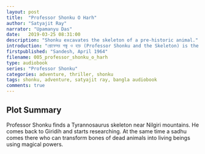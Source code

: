 ```yaml
---
layout: post
title:  "Professor Shonku O Harh"
author: "Satyajit Ray"
narrator: "Upamanyu Das"
date:   2019-03-25 08:31:00
description: "Shonku excavates the skeleton of a pre-historic animal."
introduction: "প্রোফেসর শঙ্কু ও হাড় (Professor Shonku and the Skeleton) is the third story of Professor Shonku series by Satyajit Ray. The story follows Professor Trilokeshwar Shonku, a scientist and inventor, who travels to the Nilgiri mountains to excavate the skleton of a pre-historic animal. He gets tangled with a mystic and his revenge."
firstpublished: "Sandesh, April 1964"
filename: 005_professor_shonku_o_harh
type: audiobook
series: "Professor Shonku"
categories: adventure, thriller, shonku
tags: shonku, adventure, satyajit ray, bangla audiobook
comments: true
---
```


Plot Summary
------------

Professor Shonku finds a Tyrannosaurus skeleton near Nilgiri mountains. He comes back to Giridih and starts researching. At the same time a sadhu comes there who can transform bones of dead animals into living beings using magical powers.

[jekyll]:      http://jekyllrb.com
[jekyll-gh]:   https://github.com/jekyll/jekyll
[jekyll-help]: https://github.com/jekyll/jekyll-help
